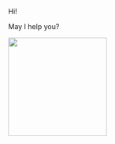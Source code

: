 Hi!

May I help you?




<div id="gif">
  <img src="https://media.giphy.com/media/v1.Y2lkPTc5MGI3NjExNGRjMDdhM2U1ZmQ4N2E1ZDRlNzg0MGNmMjFiMWFjY2IxNGVlYjY0MCZjdD1n/pCJcExvbKdSeyyv8zP/giphy.gif" width="200"
</div>
